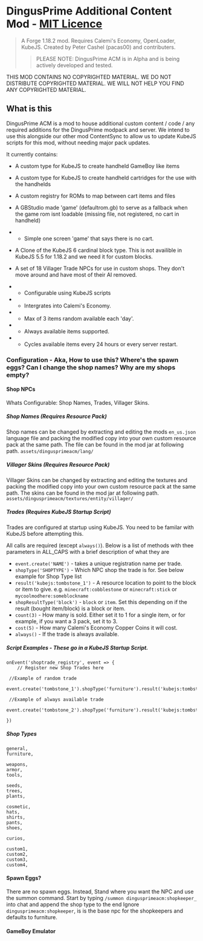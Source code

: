 # DingusPrime Additional Content Mod - [MIT Licence](https://github.com/Avalon-MC/DingusPrime-AdditionalContent/blob/main/LICENSE)
> A Forge 1.18.2 mod. Requires Calemi's Economy, OpenLoader, KubeJS. Created by Peter Cashel (pacas00) and contributers.
>> PLEASE NOTE: DingusPrime ACM is in Alpha and is being actively developed and tested.

THIS MOD CONTAINS NO COPYRIGHTED MATERIAL. WE DO NOT DISTRIBUTE COPYRIGHTED MATERIAL. WE WILL NOT HELP YOU FIND ANY COPYRIGHTED MATERIAL. 

## What is this

DingusPrime ACM is a mod to house additional custom content / code / any required additions for the DingusPrime modpack and server.
 We intend to use this alongside our other mod ContentSync to allow us to update KubeJS scripts for this mod, without needing major pack updates.


It currently contains: 
* A custom type for KubeJS to create handheld GameBoy like items
* A custom type for KubeJS to create handheld cartridges for the use with the handhelds
* A custom registry for ROMs to map between cart items and files
* A GBStudio made 'game' (defaultrom.gb) to serve as a fallback when the game rom isnt loadable (missing file, not registered, no cart in handheld)
* * Simple one screen 'game' that says there is no cart.

* A Clone of the KubeJS 6 cardinal block type. This is not availible in KubeJS 5.5 for 1.18.2 and we need it for custom blocks.

* A set of 18 Villager Trade NPCs for use in custom shops. They don't move around and have most of their AI removed.
* * Configurable using KubeJS scripts
* * Intergrates into Calemi's Economy.
* * Max of 3 items random available each 'day'.
* * Always available items supported.
* * Cycles available items every 24 hours or every server restart.


### Configuration - Aka, How to use this? Where's the spawn eggs? Can I change the shop names? Why are my shops empty?

#### Shop NPCs
Whats Configurable: Shop Names, Trades, Villager Skins.

##### Shop Names (Requires Resource Pack)
Shop names can be changed by extracting and editing the mods `en_us.json` language file and packing the modified copy into your own custom resource pack at the same path.
The file can be found in the mod jar at following path. `assets/dingusprimeacm/lang/`

##### Villager Skins (Requires Resource Pack)
Villager Skins can be changed by extracting and editing the textures and packing the modified copy into your own custom resource pack at the same path.
The skins can be found in the mod jar at following path. `assets/dingusprimeacm/textures/entity/villager/`

##### Trades (Requires KubeJS Startup Script)
Trades are configured at startup using KubeJS. You need to be familar with KubeJS before attempting this.

All calls are required (except `always()`). Below is a list of methods with thee parameters in ALL_CAPS with a brief description of what they are
* `event.create('NAME')`          - takes a unique registration name per trade.
* `shopType('SHOPTYPE')`          - Which NPC shop the trade is for. See below example for Shop Type list
* `result('kubejs:tombstone_1')`  - A resource location to point to the block or item to give. e.g. `minecraft:cobblestone` or `minecraft:stick` or `mycoolmodhere:someblockname`
* `shopResultType('block')`  - `block` or `item`. Set this depending on if the result (bought item/block) is a block or item.
* `count(3)`  - How many is sold. Either set it to 1 for a single item, or for example, if you want a 3 pack, set it to 3.
* `cost(5)`  - How many Calemi's Economy Copper Coins it will cost.
* `always()` - If the trade is always available.


##### Script Examples - These go in a KubeJS Startup Script.
```
onEvent('shoptrade_registry', event => {
	// Register new Shop Trades here

 //Example of random trade
 event.create('tombstone_1').shopType('furniture').result('kubejs:tombstone_1').shopResultType('block').count(3).cost(5)

 //Example of always available trade
 event.create('tombstone_2').shopType('furniture').result('kubejs:tombstone_2').shopResultType('block').count(2).cost(2).always().
 
})
```
##### Shop Types
```
general,
furniture,

weapons,
armor,
tools,

seeds,
trees,
plants,

cosmetic,
hats,
shirts,
pants,
shoes,

curios,

custom1,
custom2,
custom3,
custom4,
```

#### Spawn Eggs?
There are no spawn eggs.
Instead, Stand where you want the NPC and use the summon command.
Start by typing `/summon dingusprimeacm:shopkeeper_` into chat and append the shop type to the end
Ignore `dingusprimeacm:shopkeeper`, is is the base npc for the shopkeepers and defaults to furniture.

#### GameBoy Emulator



```

```
